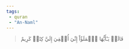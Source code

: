 ```yaml
---
tags: 
 - quran 
 - "An-Naml"
---
```


> قَالَتۡ يَـٰٓأَيُّهَا ٱلۡمَلَؤُاْ إِنِّيٓ أُلۡقِيَ إِلَيَّ كِتَٰبٞ كَرِيمٌ
